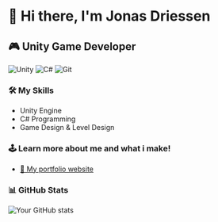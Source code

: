 # 👋 Hi there, I'm Jonas Driessen

## 🎮 Unity Game Developer

![Unity](https://img.shields.io/badge/-Unity-000000?style=flat-square&logo=unity&logoColor=white)
![C#](https://img.shields.io/badge/-C%23-239120?style=flat-square&logo=c-sharp&logoColor=white)
![Git](https://img.shields.io/badge/-Git-F05032?style=flat-square&logo=git&logoColor=white)

### 🛠️ My Skills
- Unity Engine
- C# Programming
- Game Design & Level Design

### 🕹️ Learn more about me and what i make!

- [🔗 My portfolio website](https://joons.dev)

### 📊 GitHub Stats

![Your GitHub stats](https://github-readme-stats.vercel.app/api?username=JonasDriessen0&show_icons=true&theme=radical)